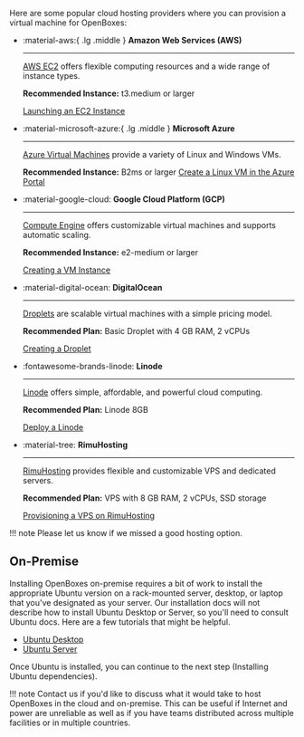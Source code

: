 
Here are some popular cloud hosting providers where you can provision a virtual machine for OpenBoxes:


<div class="grid cards" markdown>

- :material-aws:{ .lg .middle } __Amazon Web Services (AWS)__
    
    ---
    [AWS EC2](https://aws.amazon.com/ec2/) offers flexible computing resources and a wide range of instance types.
    
    **Recommended Instance:** t3.medium or larger

    [Launching an EC2 Instance](https://docs.aws.amazon.com/AWSEC2/latest/UserGuide/EC2_GetStarted.html)

- :material-microsoft-azure:{ .lg .middle } __Microsoft Azure__

    ---
    [Azure Virtual Machines](https://azure.microsoft.com/en-us/services/virtual-machines/) provide a variety of Linux and Windows VMs.

    **Recommended Instance:** B2ms or larger
    [Create a Linux VM in the Azure Portal](https://learn.microsoft.com/en-us/azure/virtual-machines/linux/quick-create-portal)

- :material-google-cloud: __Google Cloud Platform (GCP)__

    ---
    [Compute Engine](https://cloud.google.com/compute) offers customizable virtual machines and supports automatic scaling.
    
    **Recommended Instance:** e2-medium or larger

    [Creating a VM Instance](https://cloud.google.com/compute/docs/instances/create-start-instance)

- :material-digital-ocean: __DigitalOcean__

    ---
    [Droplets](https://www.digitalocean.com/products/droplets/) are scalable virtual machines with a simple pricing model.

    **Recommended Plan:** Basic Droplet with 4 GB RAM, 2 vCPUs
    
    [Creating a Droplet](https://docs.digitalocean.com/products/droplets/how-to/create/)

- :fontawesome-brands-linode: __Linode__

    ---
    [Linode](https://www.linode.com/) offers simple, affordable, and powerful cloud computing.

    **Recommended Plan:** Linode 8GB

    [Deploy a Linode](https://www.linode.com/docs/guides/getting-started/)

- :material-tree: __RimuHosting__

    ---
    [RimuHosting](https://rimuhosting.com/) provides flexible and customizable VPS and dedicated servers.

    **Recommended Plan:** VPS with 8 GB RAM, 2 vCPUs, SSD storage

    [Provisioning a VPS on RimuHosting](https://rimuhosting.com/order/startorder.jsp)


</div>






[//]: # (NOTE: AWS has a free-tier that includes a free year of 750 hours per month for t2.micro EC2 instances &#40;as well as other )

[//]: # (services&#41;. It's a great deal it if you're not going to be using OpenBoxes too heavily. Unfortunately, keeping a )

[//]: # (Java-based web application like OpenBoxes happy on a t2.micro &#40;1GB of RAM&#41; is not easy. You may need to reduce the heap )

[//]: # (size and permgen memory allocated to Tomcat to something minimal &#40;see Installing Tomcat page&#41;.)


!!! note
    Please let us know if we missed a good hosting option.

## On-Premise
Installing OpenBoxes on-premise requires a bit of work to install the appropriate Ubuntu version on a rack-mounted 
server, desktop, or laptop that you've designated as your server. Our installation docs will not describe how to install 
Ubuntu Desktop or Server, so you'll need to consult Ubuntu docs. Here are a few tutorials that might be helpful.

* [Ubuntu Desktop](https://tutorials.ubuntu.com/tutorial/tutorial-install-ubuntu-desktop)
* [Ubuntu Server](https://tutorials.ubuntu.com/tutorial/tutorial-install-ubuntu-server)

Once Ubuntu is installed, you can continue to the next step (Installing Ubuntu dependencies).

!!! note
    Contact us if you'd like to discuss what it would take to host OpenBoxes in the cloud and on-premise. This can 
    be useful if Internet and power are unreliable as well as if you have teams distributed across multiple facilities 
    or in multiple countries.
